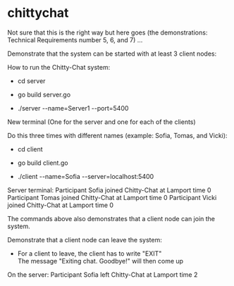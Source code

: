 # chittychat
Not sure that this is the right way but here goes (the demonstrations: Technical Requirements number 5, 6, and 7) ... 

Demonstrate that the system can be started with at least 3 client nodes: 

How to run the Chitty-Chat system:

- cd server 

- go build server.go

- ./server --name=Server1 --port=5400 



New terminal (One for the server and one for each of the clients)

Do this three times with different names (example: Sofia, Tomas, and Vicki):

- cd client

- go build client.go

- ./client --name=Sofia --server=localhost:5400


Server terminal:
Participant Sofia joined Chitty-Chat at Lamport time 0
Participant Tomas joined Chitty-Chat at Lamport time 0
Participant Vicki joined Chitty-Chat at Lamport time 0


The commands above also demonstrates that a client node can join the system. 

Demonstrate that a client node can leave the system:

- For a client to leave, the client has to write "EXIT"  
The message "Exiting chat. Goodbye!" will then come up

On the server:
Participant Sofia left Chitty-Chat at Lamport time 2
